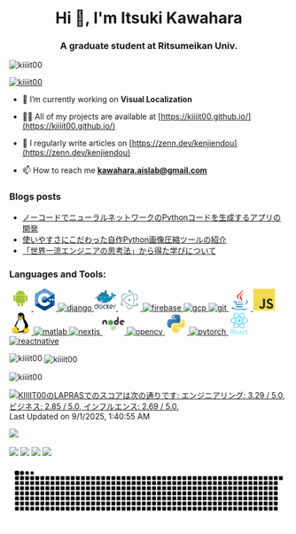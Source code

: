 <h1 align="center">Hi 👋, I'm Itsuki Kawahara</h1>
<h3 align="center">A graduate student at Ritsumeikan Univ.</h3>

<p align="left"> <img src="https://komarev.com/ghpvc/?username=kiiiit00&label=Profile%20views&color=0e75b6&style=flat" alt="kiiiit00" /> </p>

<p align="left"> <a href="https://github.com/ryo-ma/github-profile-trophy"><img src="https://github-profile-trophy.vercel.app/?username=kiiiit00" alt="kiiiit00" /></a> </p>

- 🔭 I’m currently working on **Visual Localization**

- 👨‍💻 All of my projects are available at [https://kiiiit00.github.io/](https://kiiiit00.github.io/)

- 📝 I regularly write articles on [https://zenn.dev/kenjiendou](https://zenn.dev/kenjiendou)

- 📫 How to reach me **kawahara.aislab@gmail.com**

### Blogs posts
<!-- BLOG-POST-LIST:START -->
- [ノーコードでニューラルネットワークのPythonコードを生成するアプリの開発](https://zenn.dev/kenjiendou/articles/39d0a5e96b57fd)
- [使いやすさにこだわった自作Python画像圧縮ツールの紹介](https://zenn.dev/kenjiendou/articles/88895e3b3256c0)
- [「世界一流エンジニアの思考法」から得た学びについて](https://zenn.dev/kenjiendou/articles/2c742d9875acda)
<!-- BLOG-POST-LIST:END -->

<h3 align="left">Languages and Tools:</h3>
<p align="left"> <a href="https://developer.android.com" target="_blank" rel="noreferrer"> <img src="https://raw.githubusercontent.com/devicons/devicon/master/icons/android/android-original-wordmark.svg" alt="android" width="40" height="40"/> </a> <a href="https://www.w3schools.com/cpp/" target="_blank" rel="noreferrer"> <img src="https://raw.githubusercontent.com/devicons/devicon/master/icons/cplusplus/cplusplus-original.svg" alt="cplusplus" width="40" height="40"/> </a> <a href="https://www.djangoproject.com/" target="_blank" rel="noreferrer"> <img src="https://cdn.worldvectorlogo.com/logos/django.svg" alt="django" width="40" height="40"/> </a> <a href="https://www.docker.com/" target="_blank" rel="noreferrer"> <img src="https://raw.githubusercontent.com/devicons/devicon/master/icons/docker/docker-original-wordmark.svg" alt="docker" width="40" height="40"/> </a> <a href="https://www.electronjs.org" target="_blank" rel="noreferrer"> <img src="https://raw.githubusercontent.com/devicons/devicon/master/icons/electron/electron-original.svg" alt="electron" width="40" height="40"/> </a> <a href="https://firebase.google.com/" target="_blank" rel="noreferrer"> <img src="https://www.vectorlogo.zone/logos/firebase/firebase-icon.svg" alt="firebase" width="40" height="40"/> </a> <a href="https://cloud.google.com" target="_blank" rel="noreferrer"> <img src="https://www.vectorlogo.zone/logos/google_cloud/google_cloud-icon.svg" alt="gcp" width="40" height="40"/> </a> <a href="https://git-scm.com/" target="_blank" rel="noreferrer"> <img src="https://www.vectorlogo.zone/logos/git-scm/git-scm-icon.svg" alt="git" width="40" height="40"/> </a> <a href="https://www.java.com" target="_blank" rel="noreferrer"> <img src="https://raw.githubusercontent.com/devicons/devicon/master/icons/java/java-original.svg" alt="java" width="40" height="40"/> </a> <a href="https://developer.mozilla.org/en-US/docs/Web/JavaScript" target="_blank" rel="noreferrer"> <img src="https://raw.githubusercontent.com/devicons/devicon/master/icons/javascript/javascript-original.svg" alt="javascript" width="40" height="40"/> </a> <a href="https://www.linux.org/" target="_blank" rel="noreferrer"> <img src="https://raw.githubusercontent.com/devicons/devicon/master/icons/linux/linux-original.svg" alt="linux" width="40" height="40"/> </a> <a href="https://www.mathworks.com/" target="_blank" rel="noreferrer"> <img src="https://upload.wikimedia.org/wikipedia/commons/2/21/Matlab_Logo.png" alt="matlab" width="40" height="40"/> </a> <a href="https://nextjs.org/" target="_blank" rel="noreferrer"> <img src="https://cdn.worldvectorlogo.com/logos/nextjs-2.svg" alt="nextjs" width="40" height="40"/> </a> <a href="https://nodejs.org" target="_blank" rel="noreferrer"> <img src="https://raw.githubusercontent.com/devicons/devicon/master/icons/nodejs/nodejs-original-wordmark.svg" alt="nodejs" width="40" height="40"/> </a> <a href="https://opencv.org/" target="_blank" rel="noreferrer"> <img src="https://www.vectorlogo.zone/logos/opencv/opencv-icon.svg" alt="opencv" width="40" height="40"/> </a> <a href="https://www.python.org" target="_blank" rel="noreferrer"> <img src="https://raw.githubusercontent.com/devicons/devicon/master/icons/python/python-original.svg" alt="python" width="40" height="40"/> </a> <a href="https://pytorch.org/" target="_blank" rel="noreferrer"> <img src="https://www.vectorlogo.zone/logos/pytorch/pytorch-icon.svg" alt="pytorch" width="40" height="40"/> </a> <a href="https://reactjs.org/" target="_blank" rel="noreferrer"> <img src="https://raw.githubusercontent.com/devicons/devicon/master/icons/react/react-original-wordmark.svg" alt="react" width="40" height="40"/> </a> <a href="https://reactnative.dev/" target="_blank" rel="noreferrer"> <img src="https://reactnative.dev/img/header_logo.svg" alt="reactnative" width="40" height="40"/> </a> </p>

<p><img align="left" src="https://github-readme-stats.vercel.app/api/top-langs?username=kiiiit00&show_icons=true&locale=en&layout=compact" alt="kiiiit00" /></p>

<p>&nbsp;<img align="center" src="https://github-readme-stats.vercel.app/api?username=kiiiit00&show_icons=true&locale=en" alt="kiiiit00" /></p>

<p><img align="center" src="https://github-readme-streak-stats.herokuapp.com/?user=kiiiit00&" alt="kiiiit00" /></p>
<!--START_SECTION:lapras-card-->
<p ><a href="https://lapras.com/public/KIIIIT00" target="_blank" rel="noopener noreferrer"><img alt="KIIIIT00のLAPRASでのスコアは次の通りです: エンジニアリング: 3.29 / 5.0, ビジネス: 2.85 / 5.0, インフルエンス: 2.69 / 5.0." src="https://lapras-card-generator.vercel.app/api/svg?e=3.29&b=2.85&i=2.69&b1=%23020E27&b2=%230E5593&i1=%23030E21&i2=%231688BF&l=ja" width="400" ></a>  
Last Updated on 9/1/2025, 1:40:55 AM</p>
<!--END_SECTION:lapras-card-->

![](http://github-profile-summary-cards.vercel.app/api/cards/profile-details?username=KIIIIT00&theme=github_dark)

![](http://github-profile-summary-cards.vercel.app/api/cards/repos-per-language?username=KIIIIT00&theme=github_dark)
![](http://github-profile-summary-cards.vercel.app/api/cards/most-commit-language?username=KIIIIT00&theme=github_dark)
![](http://github-profile-summary-cards.vercel.app/api/cards/stats?username=KIIIIT00&theme=github_dark)
![](http://github-profile-summary-cards.vercel.app/api/cards/productive-time?username=KIIIIT00&theme=github_dark&utcOffset=8)

<picture>
   <source media="(prefers-color-scheme: dark)" srcset="https://raw.githubusercontent.com/obregonia1/obregonia1/master/img/snake-dark.svg">
   <source media="(prefers-color-scheme: light)" srcset="https://raw.githubusercontent.com/obregonia1/obregonia1/master/img/snake.svg">
   <img alt="github contribution grid snake animation" src="https://raw.githubusercontent.com/obregonia1/obregonia1/master/img/snake.svg">
 </picture>